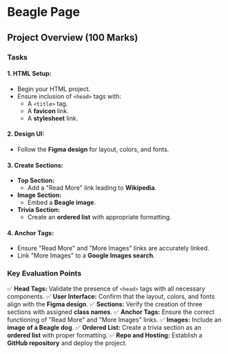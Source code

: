 # Beagle Page

## Project Overview (100 Marks)

### Tasks
#### **1. HTML Setup:**
- Begin your HTML project.
- Ensure inclusion of `<head>` tags with:
  - A `<title>` tag.
  - A **favicon** link.
  - A **stylesheet** link.

#### **2. Design UI:**
- Follow the **Figma design** for layout, colors, and fonts.

#### **3. Create Sections:**
- **Top Section:**
  - Add a "Read More" link leading to **Wikipedia**.
- **Image Section:**
  - Embed a **Beagle image**.
- **Trivia Section:**
  - Create an **ordered list** with appropriate formatting.

#### **4. Anchor Tags:**
- Ensure "Read More" and "More Images" links are accurately linked.
- Link "More Images" to a **Google Images search**.

### Key Evaluation Points
✅ **Head Tags:** Validate the presence of `<head>` tags with all necessary components.
✅ **User Interface:** Confirm that the layout, colors, and fonts align with the **Figma design**.
✅ **Sections:** Verify the creation of three sections with assigned **class names**.
✅ **Anchor Tags:** Ensure the correct functioning of "Read More" and "More Images" links.
✅ **Images:** Include an **image of a Beagle dog**.
✅ **Ordered List:** Create a trivia section as an **ordered list** with proper formatting.
✅ **Repo and Hosting:** Establish a **GitHub repository** and deploy the project.